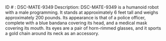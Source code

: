 ID # : DSC-MATE-9349
Description: DSC-MATE-9349 is a humanoid robot with a male programming. It stands at approximately 6 feet tall and weighs approximately 200 pounds. Its appearance is that of a police officer, complete with a blue bandana covering its head, and a medical mask covering its mouth. Its eyes are a pair of horn-rimmed glasses, and it sports a gold chain around its neck as an accessory.